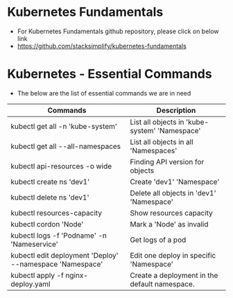 # Kubernetes Fundamentals
- For Kubernetes Fundamentals github repository, please click on below link
- https://github.com/stacksimplify/kubernetes-fundamentals


# Kubernetes - Essential Commands
- The below are the list of essential commands we are in need 

|     Commands                 |    Description                                  |
| ------------------------------- | --------------------------------------------- |
| kubectl get all -n 'kube-system' | List all objects in 'kube-system' 'Namespace' |
| kubectl get all --all-namespaces | List all objects in all 'Namespaces' |
| kubectl api-resources -o wide | Finding API version for objects |
| kubectl create ns 'dev1' | Create 'dev1' 'Namespace' |
| kubectl delete ns 'dev1' | Delete all objects in 'dev1' 'Namespace' |
| kubectl resources-capacity | Show resources capacity |
| kubectl cordon 'Node' | Mark a 'Node' as invalid |
| kubectl logs -f 'Podname' -n 'Nameservice' | Get logs of a pod |
| kubectl edit deployment 'Deploy'  --namespace 'Namespace' | Edit one deploy in specific 'Namespace' |
| kubectl apply -f nginx-deploy.yaml | Create a deployment in the default namespace. |
